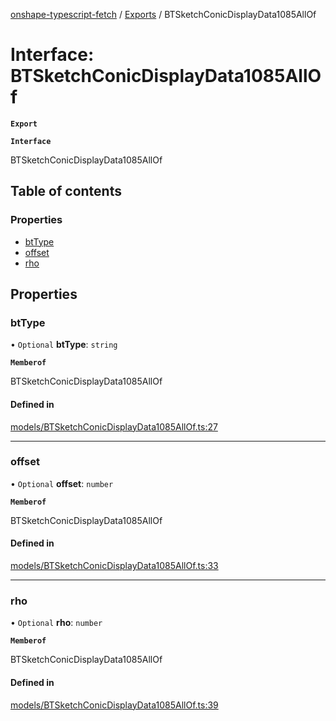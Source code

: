 [onshape-typescript-fetch](../README.md) / [Exports](../modules.md) / BTSketchConicDisplayData1085AllOf

# Interface: BTSketchConicDisplayData1085AllOf

**`Export`**

**`Interface`**

BTSketchConicDisplayData1085AllOf

## Table of contents

### Properties

- [btType](BTSketchConicDisplayData1085AllOf.md#bttype)
- [offset](BTSketchConicDisplayData1085AllOf.md#offset)
- [rho](BTSketchConicDisplayData1085AllOf.md#rho)

## Properties

### btType

• `Optional` **btType**: `string`

**`Memberof`**

BTSketchConicDisplayData1085AllOf

#### Defined in

[models/BTSketchConicDisplayData1085AllOf.ts:27](https://github.com/toebes/onshape-typescript-fetch/blob/3e11ae1/models/BTSketchConicDisplayData1085AllOf.ts#L27)

___

### offset

• `Optional` **offset**: `number`

**`Memberof`**

BTSketchConicDisplayData1085AllOf

#### Defined in

[models/BTSketchConicDisplayData1085AllOf.ts:33](https://github.com/toebes/onshape-typescript-fetch/blob/3e11ae1/models/BTSketchConicDisplayData1085AllOf.ts#L33)

___

### rho

• `Optional` **rho**: `number`

**`Memberof`**

BTSketchConicDisplayData1085AllOf

#### Defined in

[models/BTSketchConicDisplayData1085AllOf.ts:39](https://github.com/toebes/onshape-typescript-fetch/blob/3e11ae1/models/BTSketchConicDisplayData1085AllOf.ts#L39)
